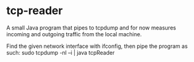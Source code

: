 # tcp-reader

A small Java program that pipes to tcpdump and for now measures incoming and outgoing traffic from the local machine.

Find the given network interface with ifconfig, then pipe the program as such: sudo tcpdump -nl –i <interface> | java tcpReader
